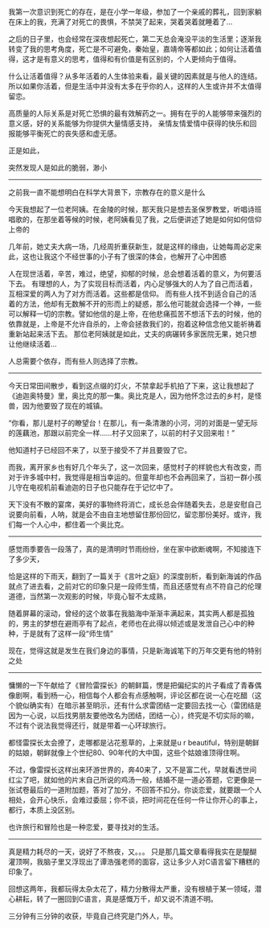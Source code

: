我第一次意识到死亡的存在，是在小学一年级，参加了一个亲戚的葬礼，回到家躺在床上的我，充满了对死亡的畏惧，不禁哭了起来，哭着哭着就睡着了...

之后的日子里，也会经常在深夜想起死亡，第二天总会淹没平淡的生活里；逐渐我转变了我的思考角度，死亡是不可避免，秦始皇，嘉靖帝等都如此；如何让活着值得，这才是有意义的思考，值得和有价值是有区别的，个人更倾向于值得。

什么让活着值得？从多年活着的人生体验来看，最关键的因素就是与他人的连结。所以如果你活着，但是生活中并没有太多在乎你的人，这样的人生或许并不太值得留恋。

高质量的人际关系是对死亡恐惧的最有效解药之一。拥有在乎的人能够带来强烈的意义感，好的关系能够为你提供大量情感支持，
亲情友情爱情中获得的快乐和回报能够平衡死亡的丧失感和虚无感。

正是如此，

突然发现人是如此的脆弱，渺小

----

之前我一直不能想明白在科学大背景下，宗教存在的意义是什么

今天我想起了一位老阿姨。在金陵的时候，那天我只是想去圣保罗教堂，听唱诗班唱歌的，在那坐着等候的时候，老阿姨看见了我，之后便讲述了她是如何如何信仰上帝的

几年前，她丈夫大病一场，几经周折重获新生，就是这样的缘由，让她每周必定来此，这也让我这个不经世事的小子有了很深的体会，也解开了心中困惑

人在现世活着，辛苦，难过，绝望，抑郁的时候，总会想着活着的意义，为何要活下去。
有理想的人，为了实现目标而活着，内心足够强大的人为了自己而活着，互相深爱的两人为了对方而活着。这些都是信仰。
而有些人找不到适合自己的活着的方法，他却有无数解不开的形而上的疑惑，那么他可能就会选择一个神，一些可以解释一切的宗教。譬如他信的是上帝，在他悲痛孤苦不想活下去的时候，他的依靠就是，上帝是不允许自杀的，上帝会拯救我们的，抱着这种信念他又能祈祷着重新站起来活下去。
那位老阿姨就是如此，丈夫的病碾转多家医院无果，她只想让他继续活着…

人总需要个依存，而有些人则选择了宗教。

---

今天日常田间散步，看到这点缀的灯火，不禁拿起手机拍了下来，这让我想起了《迪迦奥特曼》里，奥比克的那一集。奥比克是人，因为他怀念过去的乡村，是怪兽，因为他要毁了现在的城镇。

“你看，那儿是村子的瞭望台！在那儿，有一条清澈的小河，河的对面是一望无际的莲藕池，那跟以前完全一样……村子又回来了，以前的村子又回来啦！”

他知道村子已经回不来了，以至于接受不了并且要毁了它。

而我，离开家乡也有好几个年头了，这一次回来，感觉村子的样貌也大有改变，而对于许多城中村，我觉得是相当幸运的。但童年却也不会再回来了，当初一群小孩儿守在电视机前看迪迦的日子也只能存在于记忆中了。

天下没有不散的宴席，美好的事物终将消亡，成长总会伴随着失去，总是安慰自己说要向前看，人呐，就是会不由自主地想留住那份回忆，留恋那份美好。或许，我们每一个人心中，都住着一个奥比克。

---

 感觉雨季要告一段落了，真的是清明时节雨纷纷，坐在家中欲断魂啊，不知接连下了多少天，

恰是这样的下雨天，翻到了一篇关于《言叶之庭》的深度剖析，看到新海诚的作品就点了进去看，之前对它的印象只是一段师生情，而且还感觉有点不符自己的伦理道德，当然第一次观影的时候，毕竟心智不太成熟，

随着屏幕的滚动，曾经的这个故事在我脑海中渐渐丰满起来，其实两人都是孤独的，男主的梦想在避雨亭有了起点，老师也在此得以倾述或是发泄自己心中的种种，于是就有了这样一段“师生情”

现在，觉得这就是发生在我们身边的事情，只是新海诚笔下的万年交更有他的特别之处

---

 慵懒的一下午献给了《冒险雷探长》的朝鲜篇，愣是把偏纪实的片子看成了青春偶像剧啊，看到杨一心，相信每个人都会有点感触啊，评论区都在说一心在吃醋（这个貌似确实有）在暗示甚至眀示，还有什么求雷团结一定要回去找一心（雷团结是因为一心说，以后找男朋友要他改名为团结，团结一心），终究是不切实际的嘛，不过有个说法我觉得还行，就是带着一心环球旅行。

都怪雷探长太会撩了，走哪都是沾花惹草的，上来就是u r beautiful，特别是朝鲜的姑娘，朝鲜就像上个世纪80、90年代的大中国，这些个姑娘谁顶得住啊。

不过，像雷探长这样出来环游世界的，奔40来了，又不是富二代，早就看透世间红尘了吧，就如他的片末自己所说的鸡汤一般，结婚不是一道必答题，它更像是一张试卷最后的一道附加题，答对了加分，不回答不扣分。你谈恋爱，就要跟一个人相处，会开心快乐，会难过委屈；你不谈，把时间花在任何一件让你开心的事上，都行，本质上没区别。

也许旅行和冒险也是一种恋爱，要寻找对的生活。

---

真是精力耗尽的一天，说好了不熬夜，又。。。 只是那几篇文章看得我实在是醍醐灌顶啊，我脑子里又浮现出了谭浩强老师的面容，这让多少人对C语言留下糟糕的印象了。 

回想这两年，我都玩得太杂太花了，精力分散得太严重，没有根植于某一领域，潜心耕耘，转了一圈回到C语言，真是感慨万千，却又说不清道不明。 

三分钟有三分钟的收获，毕竟自己终究是门外人，毕。